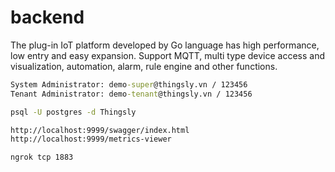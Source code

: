 # backend

The plug-in IoT platform developed by Go language has high performance, low entry and easy expansion. Support MQTT, multi type device access and visualization, automation, alarm, rule engine and other functions.

```cmd
System Administrator: demo-super@thingsly.vn / 123456
Tenant Administrator: demo-tenant@thingsly.vn / 123456

psql -U postgres -d Thingsly

http://localhost:9999/swagger/index.html
http://localhost:9999/metrics-viewer

ngrok tcp 1883
```
